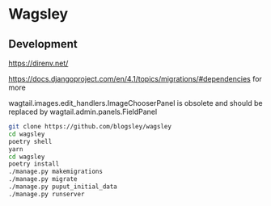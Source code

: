 # Wagsley

## Development

https://direnv.net/

https://docs.djangoproject.com/en/4.1/topics/migrations/#dependencies for more

wagtail.images.edit_handlers.ImageChooserPanel is obsolete and should be replaced by wagtail.admin.panels.FieldPanel

```bash
git clone https://github.com/blogsley/wagsley
cd wagsley
poetry shell
yarn
cd wagsley
poetry install
./manage.py makemigrations
./manage.py migrate
./manage.py puput_initial_data
./manage.py runserver
```